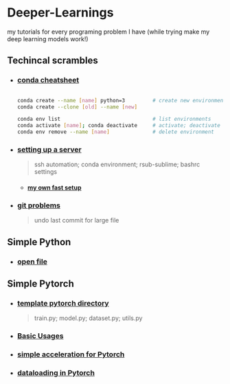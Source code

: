 # Deeper-Learnings
my tutorials for every programing problem I have (while trying make my deep learning models work!)

## Techincal scrambles
* ### [conda cheatsheet](otherstuffs/conda-cheatsheet.pdf)
    ```bash
    
    conda create --name [name] python=3         # create new environment
    conda create --clone [old] --name [new]
    
    conda env list                              # list environments
    conda activate [name]; conda deactivate     # activate; deactivate
    conda env remove --name [name]              # delete environment
    ```
* ### [setting up a server](technical-scrambles/setup.md)
    > ssh automation; conda environment; rsub-sublime; bashrc settings
    * #### [my own fast setup](technical-scrambles/mofastsetup.md)
<!-- * ### [wget google drive files (not folder)](technical-scrambles/wget_gdrive.md) -->

* ### [git problems](technical-scrambles/gitundo.md)
    > undo last commit for large file

    
## Simple Python
* ### [open file](python/openfile.md)


## Simple Pytorch
* ### [template pytorch directory](simple-pytorch/goodwork)
    > train.py; model.py; dataset.py; utils.py
* ### [Basic Usages](simple-pytorch/basic.md)
* ### [simple acceleration for Pytorch](simple-pytorch/simple_acc.md)
* ### [dataloading in Pytorch](simple-pytorch/dataloader.md)
